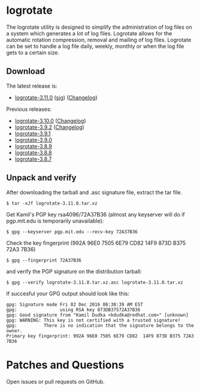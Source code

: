 # logrotate

The logrotate utility is designed to simplify the administration of log files on a system which generates a lot of log files. Logrotate allows for the automatic rotation compression, removal and mailing of log files. Logrotate can be set to handle a log file daily, weekly, monthly or when the log file gets to a certain size.

## Download

The latest release is:

* [logrotate-3.11.0](https://github.com/logrotate/logrotate/releases/download/3.11.0/logrotate-3.11.0.tar.xz) ([sig](https://github.com/logrotate/logrotate/releases/download/3.11.0/logrotate-3.11.0.tar.xz.asc)) ([Changelog](https://github.com/logrotate/logrotate/releases/tag/3.11.0))

Previous releases:

* [logrotate-3.10.0](https://github.com/logrotate/logrotate/releases/download/3.10.0/logrotate-3.10.0.tar.gz) ([Changelog](https://github.com/logrotate/logrotate/releases/tag/3.10.0))
* [logrotate-3.9.2](https://github.com/logrotate/logrotate/releases/download/3.9.2/logrotate-3.9.2.tar.gz) ([Changelog](https://github.com/logrotate/logrotate/releases/tag/3.9.2))
* [logrotate-3.9.1](https://fedorahosted.org/releases/l/o/logrotate/logrotate-3.9.1.tar.gz)
* [logrotate-3.9.0](https://fedorahosted.org/releases/l/o/logrotate/logrotate-3.9.0.tar.gz)
* [logrotate-3.8.9](https://fedorahosted.org/releases/l/o/logrotate/logrotate-3.8.9.tar.gz)
* [logrotate-3.8.8](https://fedorahosted.org/releases/l/o/logrotate/logrotate-3.8.8.tar.gz)
* [logrotate-3.8.7](https://fedorahosted.org/releases/l/o/logrotate/logrotate-3.8.7.tar.gz)


## Unpack and verify

After downloading the tarball and .asc signature file, extract the tar file.

    $ tar -xJf logrotate-3.11.0.tar.xz
    

Get Kamil's PGP key rsa4096/72A37B36
(almost any keyserver will do if pgp.mit.edu is temporarily unavailable):

    $ gpg --keyserver pgp.mit.edu --recv-key 72A37B36
    

Check the key fingerprint (992A 96E0 7505 6E79 CD82  14F9 873D B375 72A3 7B36)

    $ gpg --fingerprint 72A37B36
    

and verify the PGP signature on the distribution tarball:

 
    $ gpg --verify logrotate-3.11.0.tar.xz.asc logrotate-3.11.0.tar.xz
    

If succesful your GPG output should look like this:

    gpg: Signature made Fri 02 Dec 2016 08:30:39 AM EST
    gpg:                using RSA key 873DB37572A37B36
    gpg: Good signature from "Kamil Dudka <kdudka@redhat.com>" [unknown]
    gpg: WARNING: This key is not certified with a trusted signature!
    gpg:          There is no indication that the signature belongs to the owner.
    Primary key fingerprint: 992A 96E0 7505 6E79 CD82  14F9 873D B375 72A3 7B36

# Patches and Questions

Open issues or pull requests on GitHub.
